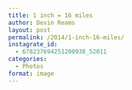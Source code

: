 ```yaml
---
title: 1 inch = 16 miles
author: Devin Reams
layout: post
permalink: /2014/1-inch-16-miles/
instagrate_id:
  - 678237694251200938_52011
categories:
  - Photos
format: image
---
```

<!-- This post is created by Instagrate to WordPress, a WordPress Plugin by polevaultweb.com - http://www.polevaultweb.com/plugins/instagrate-to-wordpress/ -->